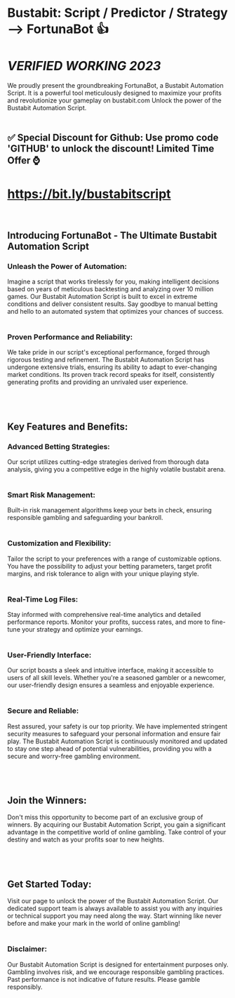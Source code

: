 # Bustabit: Script / Predictor / Strategy --> FortunaBot :+1:
# *VERIFIED WORKING 2023*

We proudly present the groundbreaking FortunaBot, a Bustabit Automation Script. It is a powerful tool meticulously designed to maximize your profits and revolutionize your gameplay on bustabit.com Unlock the power of the Bustabit Automation Script.
<br>
<br>

## ✅ Special Discount for Github: Use promo code 'GITHUB' to unlock the discount! Limited Time Offer ⌚
# https://bit.ly/bustabitscript
<br>

## Introducing FortunaBot - The Ultimate Bustabit Automation Script

### Unleash the Power of Automation:
Imagine a script that works tirelessly for you, making intelligent decisions based on years of meticulous backtesting and analyzing over 10 million games. Our Bustabit Automation Script is built to excel in extreme conditions and deliver consistent results. Say goodbye to manual betting and hello to an automated system that optimizes your chances of success.
<br>
<br>
### Proven Performance and Reliability:
We take pride in our script's exceptional performance, forged through rigorous testing and refinement. The Bustabit Automation Script has undergone extensive trials, ensuring its ability to adapt to ever-changing market conditions. Its proven track record speaks for itself, consistently generating profits and providing an unrivaled user experience.
<br>
<br>
<br><br>
## Key Features and Benefits:

### Advanced Betting Strategies: 
Our script utilizes cutting-edge strategies derived from thorough data analysis, giving you a competitive edge in the highly volatile bustabit arena.
<br>
<br>
### Smart Risk Management: 
Built-in risk management algorithms keep your bets in check, ensuring responsible gambling and safeguarding your bankroll.
<br>
<br>
### Customization and Flexibility: 
Tailor the script to your preferences with a range of customizable options. You have the possibility to adjust your betting parameters, target profit margins, and risk tolerance to align with your unique 
playing style.
<br>
<br>
### Real-Time Log Files: 
Stay informed with comprehensive real-time analytics and detailed performance reports. Monitor your profits, success rates, and more to fine-tune your strategy and optimize your earnings.
<br>
<br>
### User-Friendly Interface: 
Our script boasts a sleek and intuitive interface, making it accessible to users of all skill levels. Whether you're a seasoned gambler or a newcomer, our user-friendly design ensures a seamless and enjoyable experience.
<br>
<br>
### Secure and Reliable:
Rest assured, your safety is our top priority. We have implemented stringent security measures to safeguard your personal information and ensure fair play. The Bustabit Automation Script is continuously monitored and updated to stay one step ahead of potential vulnerabilities, providing you with a secure and worry-free gambling environment.
<br>
<br>
<br>
<br>
## Join the Winners:
Don't miss this opportunity to become part of an exclusive group of winners. By acquiring our Bustabit Automation Script, you gain a significant advantage in the competitive world of online gambling. Take control of your destiny and watch as your profits soar to new heights.
<br>
<br>
<br>
<br>
## Get Started Today:
Visit our page to unlock the power of the Bustabit Automation Script. Our dedicated support team is always available to assist you with any inquiries or technical support you may need along the way. Start winning like never before and make your mark in the world of online gambling!
<br>
<br>
### Disclaimer: 
Our Bustabit Automation Script is designed for entertainment purposes only. Gambling involves risk, and we encourage responsible gambling practices. Past performance is not indicative of future results. Please gamble responsibly.
